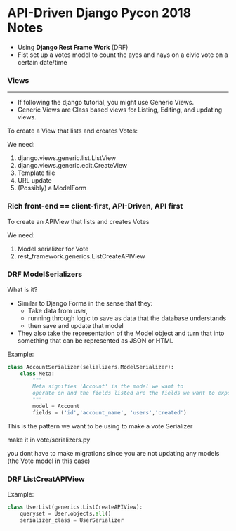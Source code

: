 # API-Driven Django Pycon 2018 Notes

- Using **Django Rest Frame Work** (DRF)
- Fist set up a votes model to count the ayes and nays on a civic vote on a certain date/time

### Views
___________
- If following the django tutorial, you might use Generic Views.
- Generic Views are Class based views for Listing, Editing, and updating views.

To create a View that lists and creates Votes:

We need:
1. django.views.generic.list.ListView
2. django.views.generic.edit.CreateView
3. Template file
4. URL update
5. (Possibly) a ModelForm

### Rich front-end == client-first, API-Driven, API first

To create an APIView that lists and creates Votes

We need:
1. Model serializer for Vote
2. rest_framework.generics.ListCreateAPIView

### DRF ModelSerializers

What is it?
- Similar to Django Forms in the sense that they:
    - Take data from user, 
    - running through logic to save as data that the database understands
    - then save and update that model
- They also take the representation of the Model object and turn that into something that can be represented as JSON or HTML

Example:
```python
class AccountSerializer(selializers.ModelSerializer):
    class Meta:
        """
        Meta signifies 'Account' is the model we want to
        operate on and the fields listed are the fields we want to expose
        """
        model = Account
        fields = ('id','account_name', 'users','created')
```

This is the pattern we want to be using to make a vote Serializer

make it in vote/serializers.py

you dont have to make migrations since you are not updating any models (the Vote model in this case)

### DRF ListCreatAPIView

Example:
```python
class UserList(generics.ListCreateAPIView):
    queryset = User.objects.all()
    serializer_class = UserSerializer
```